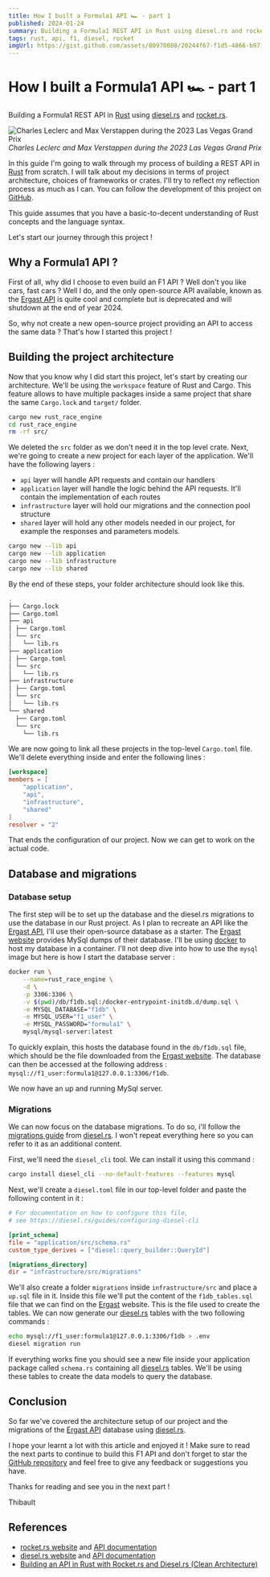 ```yaml
---
title: How I built a Formula1 API 🏎 - part 1
published: 2024-01-24
summary: Building a Formula1 REST API in Rust using diesel.rs and rocket.rs.
tags: rust, api, f1, diesel, rocket
imgUrl: https://gist.github.com/assets/80970088/20244f67-f1d5-4866-b971-bd40fd024748
---
```


# How I built a Formula1 API 🏎 - part 1
Building a Formula1 REST API in [Rust](https://www.rust-lang.org/) using [diesel.rs](https://diesel.rs/) and [rocket.rs](https://rocket.rs/).

![Charles Leclerc and Max Verstappen during the 2023 Las Vegas Grand Prix](https://gist.github.com/assets/80970088/20244f67-f1d5-4866-b971-bd40fd024748)
*Charles Leclerc and Max Verstappen during the 2023 Las Vegas Grand Prix*

In this guide I'm going to walk through my process of building a REST API in [Rust](https://www.rust-lang.org/) from scratch. I will talk about my decisions in terms of project architecture, choices of frameworks or crates. I'll try to reflect my reflection process as much as I can. You can follow the development of this project on [GitHub](https://github.com/thibault-cne/rust-race-engine).

This guide assumes that you have a basic-to-decent understanding of Rust concepts and the language syntax.

Let's start our journey through this project !
## Why a Formula1 API ?
First of all, why did I choose to even build an F1 API ? Well don't you like cars, fast cars ? Well I do, and the only open-source API available, known as the [Ergast API](http://ergast.com/mrd/) is quite cool and complete but is deprecated and will shutdown at the end of year 2024.

So, why not create a new open-source project providing an API to access the same data ? That's how I started this project !
## Building the project architecture
Now that you know why I did start this project, let's start by creating our architecture. We'll be using the `workspace` feature of Rust and Cargo. This feature allows to have multiple packages inside a same project that share the same `Cargo.lock` and `target/` folder.

```bash
cargo new rust_race_engine
cd rust_race_engine
rm -rf src/
```

We deleted the `src` folder as we don't need it in the top level crate. Next, we're going to create a new project for each layer of the application. We'll have the following layers :

- `api` layer will handle API requests and contain our handlers
- `application` layer will handle the logic behind the API requests. It'll contain the implementation of each routes
- `infrastructure` layer will hold our migrations and the connection pool structure
- `shared` layer will hold any other models needed in our project, for example the responses and parameters models.

```bash
cargo new --lib api
cargo new --lib application
cargo new --lib infrastructure
cargo new --lib shared
```

By the end of these steps, your folder architecture should look like this.

```bash
.
├── Cargo.lock
├── Cargo.toml
├── api
│ ├── Cargo.toml
│ └── src
│   └── lib.rs
├── application
│ ├── Cargo.toml
│ └── src
│   └── lib.rs
├── infrastructure
│ ├── Cargo.toml
│ └── src
│   └── lib.rs
└── shared
  ├── Cargo.toml
  └── src
    └── lib.rs
```

We are now going to link all these projects in the top-level `Cargo.toml` file. We'll delete everything inside and enter the following lines :

```toml
[workspace]
members = [
	"application",
	"api",
	"infrastructure",
	"shared"
]
resolver = "2"
```

That ends the configuration of our project. Now we can get to work on the actual code.
## Database and migrations

### Database setup
The first step will be to set up the database and the diesel.rs migrations to use the database in our Rust project. As I plan to recreate an API like the [Ergast API](http://ergast.com/mrd/), I'll use their open-source database as a starter.
The [Ergast website](http://ergast.com/mrd/) provides MySql dumps of their database. I'll be using [docker](https://www.docker.com/) to host my database in a container. I'll not deep dive into how to use the `mysql` image but here is how I start the database server :

```bash
docker run \
	--name=rust_race_engine \
	-d \
	-p 3306:3306 \
	-v $(pwd)/db/f1db.sql:/docker-entrypoint-initdb.d/dump.sql \
	-e MYSQL_DATABASE="f1db" \
	-e MYSQL_USER="f1_user" \
	-e MYSQL_PASSWORD="formula1" \
	mysql/mysql-server:latest
```

To quickly explain, this hosts the database found in the `db/f1db.sql` file, which should be the file downloaded from the [Ergast website](http://ergast.com/mrd/). The database can then be accessed at the following address : `mysql://f1_user:formula1@127.0.0.1:3306/f1db`.

We now have an up and running MySql server.
### Migrations
We can now focus on the database migrations. To do so, i'll follow the [migrations guide](https://diesel.rs/guides/getting-started.html) from [diesel.rs](https://diesel.rs/). I won't repeat everything here so you can refer to it as an additional content.

First, we'll need the `diesel_cli` tool. We can install it using this command :

```bash
cargo install diesel_cli --no-default-features --features mysql
```

Next, we'll create a `diesel.toml` file in our top-level folder and paste the following content in it :

```toml
# For documentation on how to configure this file,
# see https://diesel.rs/guides/configuring-diesel-cli

[print_schema]
file = "application/src/schema.rs"
custom_type_derives = ["diesel::query_builder::QueryId"]

[migrations_directory]
dir = "infrastructure/src/migrations"
```

We'll also create a folder `migrations` inside `infrastructure/src` and place a `up.sql` file in it. Inside this file we'll put the content of the `f1db_tables.sql` file that we can find on the [Ergast](http://ergast.com/mrd/db/) website. This is the file used to create the tables.
We can now generate our [diesel.rs](https://diesel.rs/) tables with the two following commands :

```bash
echo mysql://f1_user:formula1@127.0.0.1:3306/f1db > .env
diesel migration run
```

If everything works fine you should see a new file inside your application package called `schema.rs` containing all [diesel.rs](https://diesel.rs/) tables. We'll be using these tables to create the data models to query the database.
## Conclusion
So far we've covered the architecture setup of our project and the migrations of the [Ergast API](http://ergast.com/mrd/) database using [diesel.rs](https://diesel.rs/).

I hope your learnt a lot with this article and enjoyed it ! Make sure to read the next parts to continue to build this F1 API and don't forget to star the [GitHub repository](https://github.com/thibault-cne/rust-race-engine) and feel free to give any feedback or suggestions you have.

Thanks for reading and see you in the next part !

Thibault

## References
- [rocket.rs website](https://rocket.rs/) and [API documentation](https://api.rocket.rs/v0.5/rocket/)
- [diesel.rs website](https://diesel.rs/) and [API documentation](https://docs.diesel.rs/2.1.x/diesel/index.html)
- [Building an API in Rust with Rocket.rs and Diesel.rs (Clean Architecture)](https://medium.com/@jeynesbrook/building-an-api-in-rust-with-rocket-rs-and-diesel-rs-clean-architecture-8f6092ee2606)
